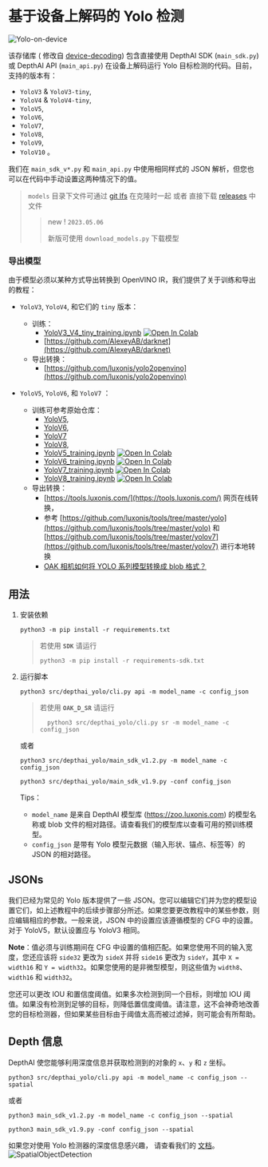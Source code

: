 # 基于设备上解码的 Yolo 检测

![Yolo-on-device](https://user-images.githubusercontent.com/56075061/144863222-a52be87e-b1f0-4a0a-b39b-f865bbb6e4a4.png)

该存储库 (
修改自 [device-decoding](https://github.com/luxonis/depthai-experiments/tree/master/gen2-yolo/device-decoding))
包含直接使用 DepthAI SDK (`main_sdk.py`) 或 DepthAI API (`main_api.py`) 在设备上解码运行 Yolo 目标检测的代码。目前，支持的版本有：

* `YoloV3` & `YoloV3-tiny`,
* `YoloV4` & `YoloV4-tiny`,
* `YoloV5`,
* `YoloV6`,
* `YoloV7`,
* `YoloV8`,
* `YoloV9`,
* `YoloV10` 。

我们在 `main_sdk_v*.py` 和 `main_api.py` 中使用相同样式的 JSON 解析，但您也可以在代码中手动设置这两种情况下的值。

> `models`
> 目录下文件可通过
> [git lfs](https://support.huaweicloud.com/usermanual-codehub/devcloud_hlp_0960.html#devcloud_hlp_0960__section286116283444)
> 在克隆时一起 或者 直接下载 [releases](https://github.com/richard-xx/DepthAI_Yolo/releases/tag/v0.1.0) 中文件
>
>> new ! `2023.05.06`
>>
>> 新版可使用 `download_models.py` 下载模型

### 导出模型

由于模型必须以某种方式导出转换到 OpenVINO IR，我们提供了关于训练和导出的教程：

* `YoloV3`, `YoloV4`, 和它们的 `tiny` 版本：
    * 训练：
        * [YoloV3_V4_tiny_training.ipynb](https://github.com/luxonis/depthai-ml-training/blob/master/colab-notebooks/YoloV3_V4_tiny_training.ipynb) [![Open In Colab](https://colab.research.google.com/assets/colab-badge.svg)](https://colab.research.google.com/github/luxonis/depthai-ml-training/blob/master/colab-notebooks/YoloV3_V4_tiny_training.ipynb)
        * [https://github.com/AlexeyAB/darknet](https://github.com/AlexeyAB/darknet)
    * 导出转换：
        * [https://github.com/luxonis/yolo2openvino](https://github.com/luxonis/yolo2openvino)

* `YoloV5`, `YoloV6`, 和 `YoloV7` ：
    * 训练可参考原始仓库：
        * [YoloV5](https://github.com/ultralytics/yolov5),
        * [YoloV6](https://github.com/meituan/YOLOv6),
        * [YoloV7](https://github.com/WongKinYiu/yolov7)
        * [YoloV8](https://github.com/ultralytics/ultralytics),
        * [YoloV5_training.ipynb](https://github.com/luxonis/depthai-ml-training/blob/master/colab-notebooks/YoloV5_training.ipynb) [![Open In Colab](https://colab.research.google.com/assets/colab-badge.svg)](https://colab.research.google.com/github/luxonis/depthai-ml-training/blob/master/colab-notebooks/YoloV5_training.ipynb)
        * [YoloV6_training.ipynb](https://github.com/luxonis/depthai-ml-training/blob/master/colab-notebooks/YoloV6_training.ipynb) [![Open In Colab](https://colab.research.google.com/assets/colab-badge.svg)](https://colab.research.google.com/github/luxonis/depthai-ml-training/blob/master/colab-notebooks/YoloV6_training.ipynb)
        * [YoloV7_training.ipynb](https://github.com/luxonis/depthai-ml-training/blob/master/colab-notebooks/YoloV7_training.ipynb) [![Open In Colab](https://colab.research.google.com/assets/colab-badge.svg)](https://colab.research.google.com/github/luxonis/depthai-ml-training/blob/master/colab-notebooks/YoloV7_training.ipynb)
        * [YoloV8_training.ipynb](https://github.com/luxonis/depthai-ml-training/blob/master/colab-notebooks/YoloV8_training.ipynb) [![Open In Colab](https://colab.research.google.com/assets/colab-badge.svg)](https://colab.research.google.com/github/luxonis/depthai-ml-training/blob/master/colab-notebooks/YoloV8_training.ipynb)
    * 导出转换：
        * [https://tools.luxonis.com/](https://tools.luxonis.com/)
          网页在线转换，
        * 参考 [https://github.com/luxonis/tools/tree/master/yolo](https://github.com/luxonis/tools/tree/master/yolo)
          和 [https://github.com/luxonis/tools/tree/master/yolov7](https://github.com/luxonis/tools/tree/master/yolov7)
          进行本地转换
        * [OAK 相机如何将 YOLO 系列模型转换成 blob 格式？](https://www.oakchina.cn/tag/yolo/)

## 用法

1. 安装依赖
    ```shell
    python3 -m pip install -r requirements.txt
    ```
    >  若使用 **`SDK`** 请运行
    > ```shell
    > python3 -m pip install -r requirements-sdk.txt
    > ```
2. 运行脚本
    ```shell
    python3 src/depthai_yolo/cli.py api -m model_name -c config_json
    ```
    >  若使用 **`OAK_D_SR`** 请运行
    > ```shell
    >   python3 src/depthai_yolo/cli.py sr -m model_name -c config_json
    > ```
    >

   或者
    ```shell
    python3 src/depthai_yolo/main_sdk_v1.2.py -m model_name -c config_json
    ```
    ```shell
    python3 src/depthai_yolo/main_sdk_v1.9.py -conf config_json
    ```
   Tips：

    * `model_name` 是来自 DepthAI 模型库 (https://zoo.luxonis.com) 的模型名称或 blob 文件的相对路径。请查看我们的模型库以查看可用的预训练模型。
    * `config_json` 是带有 Yolo 模型元数据（输入形状、锚点、标签等）的 JSON 的相对路径。

## JSONs

我们已经为常见的 Yolo 版本提供了一些 JSON。您可以编辑它们并为您的模型设置它们，如上述教程中的后续步骤部分所述。如果您要更改教程中的某些参数，则应编辑相应的参数。一般来说，JSON
中的设置应该遵循模型的 CFG 中的设置。对于 YoloV5，默认设置应与 YoloV3 相同。

**Note**：值必须与训练期间在 CFG 中设置的值相匹配。如果您使用不同的输入宽度，您还应该将 `side32` 更改为 `sideX`
并将 `side16` 更改为 `sideY`，其中 `X = width16` 和 `Y = width32`。如果您使用的是非微型模型，则这些值为 `width8`、`width16`
和 `width32`。

您还可以更改 IOU 和置信度阈值。如果多次检测到同一个目标，则增加 IOU
阈值。如果没有检测到足够的目标，则降低置信度阈值。请注意，这不会神奇地改善您的目标检测器，但如果某些目标由于阈值太高而被过滤掉，则可能会有所帮助。

## Depth 信息

DepthAI 使您能够利用深度信息并获取检测到的对象的 `x`、`y` 和 `z` 坐标。

```shell
python3 src/depthai_yolo/cli.py api -m model_name -c config_json --spatial
```

或者

```shell
python3 main_sdk_v1.2.py -m model_name -c config_json --spatial

```

```shell
python3 main_sdk_v1.9.py -conf config_json --spatial
```

如果您对使用 Yolo 检测器的深度信息感兴趣，
请查看我们的 [文档](https://docs.oakchina.cn/projects/api/samples/SpatialDetection/spatial_tiny_yolo.html)。
![SpatialObjectDetection](https://user-images.githubusercontent.com/56075061/144864639-4519699e-d3da-4172-b66b-0495ea11317e.png)
